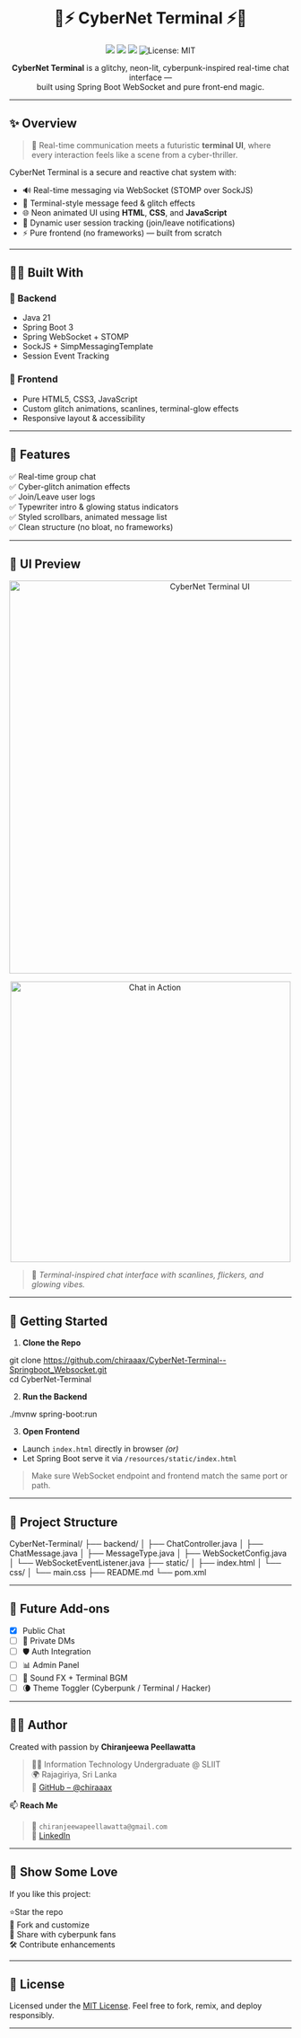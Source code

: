<h1 align="center">🧠⚡ CyberNet Terminal ⚡🧠</h1>
<p align="center">
  <img src="https://img.shields.io/badge/Built%20With-Spring%20Boot%20%26%20WebSocket-green?style=flat-square"/>
  <img src="https://img.shields.io/badge/Live-Real--Time%20Chat-blue?style=flat-square"/>
  <img src="https://img.shields.io/badge/UI-Cyberpunk%20Glitch%20Style-purple?style=flat-square"/>
  <img src="https://img.shields.io/badge/License-MIT-blue.svg" alt="License: MIT"/>
</p>

<p align="center">
  <b>CyberNet Terminal</b> is a glitchy, neon-lit, cyberpunk-inspired real-time chat interface — <br>
  built using Spring Boot WebSocket and pure front-end magic.
</p>

---

## ✨ Overview

> 💬 Real-time communication meets a futuristic **terminal UI**, where every interaction feels like a scene from a cyber-thriller.

CyberNet Terminal is a secure and reactive chat system with:

- 🔊 Real-time messaging via WebSocket (STOMP over SockJS)
- 🧪 Terminal-style message feed & glitch effects
- 🌐 Neon animated UI using **HTML**, **CSS**, and **JavaScript**
- 🧍 Dynamic user session tracking (join/leave notifications)
- ⚡️ Pure frontend (no frameworks) — built from scratch

---

## 🧑‍💻 Built With

### 🔹 Backend
- Java 21
- Spring Boot 3
- Spring WebSocket + STOMP
- SockJS + SimpMessagingTemplate
- Session Event Tracking

### 🔹 Frontend
- Pure HTML5, CSS3, JavaScript
- Custom glitch animations, scanlines, terminal-glow effects
- Responsive layout & accessibility

---

## 🧬 Features

✅ Real-time group chat  
✅ Cyber-glitch animation effects  
✅ Join/Leave user logs  
✅ Typewriter intro & glowing status indicators  
✅ Styled scrollbars, animated message list  
✅ Clean structure (no bloat, no frameworks)

---

## 🌈 UI Preview

<p align="center">
  <img src="screenshots/terminal-ui.png" width="700" alt="CyberNet Terminal UI"/>
</p>

<p align="center">
  <img src="screenshots/chat-demo.gif" width="500" alt="Chat in Action"/>
</p>

> 👾 *Terminal-inspired chat interface with scanlines, flickers, and glowing vibes.*

---

## 🚀 Getting Started

1. **Clone the Repo**

git clone https://github.com/chiraaax/CyberNet-Terminal--Springboot_Websocket.git <br>
cd CyberNet-Terminal


2. **Run the Backend**


./mvnw spring-boot:run


3. **Open Frontend**

* Launch `index.html` directly in browser
  *(or)*
* Let Spring Boot serve it via `/resources/static/index.html`

> Make sure WebSocket endpoint and frontend match the same port or path.

---

## 📁 Project Structure


CyberNet-Terminal/
├── backend/
│   ├── ChatController.java
│   ├── ChatMessage.java
│   ├── MessageType.java
│   ├── WebSocketConfig.java
│   └── WebSocketEventListener.java
├── static/
│   ├── index.html
│   └── css/
│       └── main.css
├── README.md
└── pom.xml


---

## 🔮 Future Add-ons

* [x] Public Chat
* [ ] 🔐 Private DMs
* [ ] 🛡️ Auth Integration
* [ ] 📊 Admin Panel
* [ ] 🎵 Sound FX + Terminal BGM
* [ ] 🌘 Theme Toggler (Cyberpunk / Terminal / Hacker)

---

## 👨‍🎓 Author

Created with passion by **Chiranjeewa Peellawatta** <br>
> 🧑‍💻 Information Technology Undergraduate @ SLIIT <br>
> 🌍 Rajagiriya, Sri Lanka <br>
> 🔗 [GitHub – @chiraaax](https://github.com/chiraaax) <br>

📫 **Reach Me** <br>
> 📧 `chiranjeewapeellawatta@gmail.com` <br>
> 🔗 [LinkedIn](www.linkedin.com/in/chiranjeewa-peellawatta)

---

## 🌟 Show Some Love

If you like this project:

⭐Star the repo <br>
🍴 Fork and customize <br>
🧠 Share with cyberpunk fans <br>
🛠️ Contribute enhancements <br>

---

## 📜 License

Licensed under the [MIT License](LICENSE).
Feel free to fork, remix, and deploy responsibly.

---
